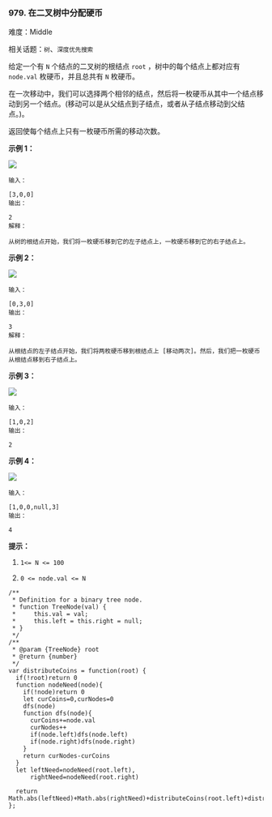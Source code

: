 ### 979. 在二叉树中分配硬币

难度：Middle

相关话题：`树`、`深度优先搜索`

给定一个有  `N`  个结点的二叉树的根结点  `root` ，树中的每个结点上都对应有  `node.val`  枚硬币，并且总共有  `N`  枚硬币。



在一次移动中，我们可以选择两个相邻的结点，然后将一枚硬币从其中一个结点移动到另一个结点。(移动可以是从父结点到子结点，或者从子结点移动到父结点。)。



返回使每个结点上只有一枚硬币所需的移动次数。







**示例 1：** 



**![](https://assets.leetcode-cn.com/aliyun-lc-upload/uploads/2019/01/19/tree1.png)** 



```
输入：

[3,0,0]
输出：

2
解释：

从树的根结点开始，我们将一枚硬币移到它的左子结点上，一枚硬币移到它的右子结点上。
```


**示例 2：** 



**![](https://assets.leetcode-cn.com/aliyun-lc-upload/uploads/2019/01/19/tree2.png)** 



```
输入：

[0,3,0]
输出：

3
解释：

从根结点的左子结点开始，我们将两枚硬币移到根结点上 [移动两次]。然后，我们把一枚硬币从根结点移到右子结点上。
```


**示例 3：** 



**![](https://assets.leetcode-cn.com/aliyun-lc-upload/uploads/2019/01/19/tree3.png)** 



```
输入：

[1,0,2]
输出：

2
```


**示例 4：** 



**![](https://assets.leetcode-cn.com/aliyun-lc-upload/uploads/2019/01/19/tree4.png)** 



```
输入：

[1,0,0,null,3]
输出：

4
```






**提示：** 




1.  `1<= N <= 100` 

2.  `0 <= node.val <= N` 




```
/**
 * Definition for a binary tree node.
 * function TreeNode(val) {
 *     this.val = val;
 *     this.left = this.right = null;
 * }
 */
/**
 * @param {TreeNode} root
 * @return {number}
 */
var distributeCoins = function(root) {
  if(!root)return 0
  function nodeNeed(node){
    if(!node)return 0
    let curCoins=0,curNodes=0
    dfs(node)
    function dfs(node){
      curCoins+=node.val
      curNodes++
      if(node.left)dfs(node.left)
      if(node.right)dfs(node.right)
    }
    return curNodes-curCoins
  }
  let leftNeed=nodeNeed(root.left),
      rightNeed=nodeNeed(root.right)
  
  return Math.abs(leftNeed)+Math.abs(rightNeed)+distributeCoins(root.left)+distributeCoins(root.right)
};
```

